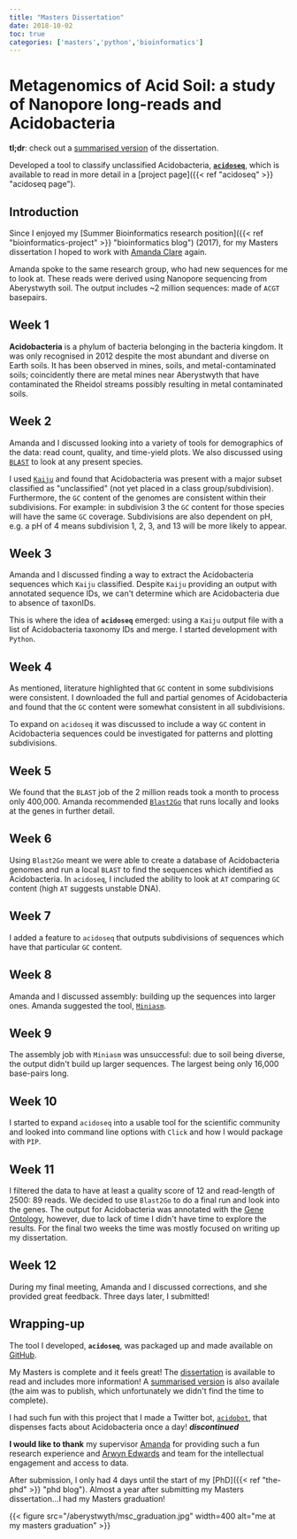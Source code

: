 ```yaml
---
title: "Masters Dissertation"
date: 2018-10-02
toc: true
categories: ['masters','python','bioinformatics']
---
```


# Metagenomics of Acid Soil: a study of Nanopore long-reads and Acidobacteria

**tl;dr**: check out a [summarised version](https://github.com/sap218/misc/blob/master/acidoseq.pdf "acidoseq preprint") of the dissertation.

Developed a tool to classify unclassified Acidobacteria, [**`acidoseq`**](https://github.com/sap218/acidoseq "acidoseq git repository"), which is available to read in more detail in a [project page]({{< ref "acidoseq" >}} "acidoseq page").

## Introduction

Since I enjoyed my [Summer Bioinformatics research position]({{< ref "bioinformatics-project" >}} "bioinformatics blog") (2017), for my Masters dissertation I hoped to work with [Amanda Clare](https://www.aber.ac.uk/en/cs/staff-profiles/listing/profile/afc/ "Amanda Clare staff profile") again.

Amanda spoke to the same research group, who had new sequences for me to look at.
These reads were derived using Nanopore sequencing from Aberystwyth soil.
The output includes ~2 million sequences: made of `ACGT` basepairs.

## Week 1
**Acidobacteria** is a phylum of bacteria belonging in the bacteria kingdom. It was only recognised in 2012 despite the most abundant and diverse on Earth soils.
It has been observed in mines, soils, and metal-contaminated soils; coincidently there are metal mines near Aberystwyth that have contaminated the Rheidol streams possibly resulting in metal contaminated soils.

## Week 2
Amanda and I discussed looking into a variety of tools for demographics of the data: read count, quality, and time-yield plots.
We also discussed using [`BLAST`](https://pubmed.ncbi.nlm.nih.gov/2231712/ "BLAST") to look at any present species.

I used [`Kaiju`](https://www.nature.com/articles/ncomms11257 "Kaiju") and found that Acidobacteria was present with a major subset classified as "unclassified" (not yet placed in a class group/subdivision).
Furthermore, the `GC` content of the genomes are consistent within their subdivisions.
For example: in subdivision 3 the `GC` content for those species will have the same `GC` coverage.
Subdivisions are also dependent on pH, e.g. a pH of 4 means subdivision 1, 2, 3, and 13 will be more likely to appear.

## Week 3
Amanda and I discussed finding a way to extract the Acidobacteria sequences which `Kaiju` classified. 
Despite `Kaiju` providing an output with annotated sequence IDs, we can't determine which are Acidobacteria due to absence of taxonIDs.

This is where the idea of **`acidoseq`** emerged: using a `Kaiju` output file with a list of Acidobacteria taxonomy IDs and merge.
I started development with `Python`.

## Week 4
As mentioned, literature highlighted that `GC` content in some subdivisions were consistent.
I downloaded the full and partial genomes of Acidobacteria and found that the `GC` content were somewhat consistent in all subdivisions.

To expand on `acidoseq` it was discussed to include a way `GC` content in Acidobacteria sequences could be investigated for patterns and plotting subdivisions.

## Week 5
We found that the `BLAST` job of the 2 million reads took a month to process only 400,000. Amanda recommended [`Blast2Go`](https://academic.oup.com/bioinformatics/article/21/18/3674/202517 "Blast2Go") that runs locally and looks at the genes in further detail.

## Week 6
Using `Blast2Go` meant we were able to create a database of Acidobacteria genomes and run a local `BLAST` to find the sequences which identified as Acidobacteria.
In `acidoseq`, I included the ability to look at `AT` comparing `GC` content (high `AT` suggests unstable DNA).

## Week 7
I added a feature to `acidoseq` that outputs subdivisions of sequences which have that particular `GC` content.

## Week 8
Amanda and I discussed assembly: building up the sequences into larger ones. Amanda suggested the tool, [`Miniasm`](https://academic.oup.com/bioinformatics/article/32/14/2103/1742895 "Miniasm").

## Week 9
The assembly job with `Miniasm` was unsuccessful: due to soil being diverse, the output didn't build up larger sequences. The largest being only 16,000 base-pairs long.

## Week 10
I started to expand `acidoseq` into a usable tool for the scientific community and looked into command line options with `Click` and how I would package with `PIP`.

## Week 11
I filtered the data to have at least a quality score of 12 and read-length of 2500: 89 reads.
We decided to use `Blast2Go` to do a final run and look into the genes.
The output for Acidobacteria was annotated with the [Gene Ontology](https://bmcbioinformatics.biomedcentral.com/articles/10.1186/1471-2105-9-S5-S2 "Gene Ontology"), however, due to lack of time I didn't have time to explore the results.
For the final two weeks the time was mostly focused on writing up my dissertation.

## Week 12
During my final meeting, Amanda and I discussed corrections, and she provided great feedback. Three days later, I submitted!

## Wrapping-up

The tool I developed, **`acidoseq`**, was packaged up and made available on [GitHub](https://github.com/sap218/acidoseq "acidoseq git repository"). 

My Masters is complete and it feels great! The [dissertation](https://github.com/sap218/misc/blob/master/postgraduate_dissertation.pdf "masters dissertation") is available to read and includes more information!
A [summarised version](https://github.com/sap218/misc/blob/master/acidoseq.pdf "acidoseq preprint") is also availale (the aim was to publish, which unfortunately we didn't find the time to complete).

I had such fun with this project that I made a Twitter bot, [`acidobot`](https://twitter.com/acido_bot "discontinued acidobot twitter bot"), that dispenses facts about Acidobacteria once a day! ***discontinued***

**I would like to thank** my supervisor [Amanda](https://twitter.com/afcaber "Amanda's Twitter") for providing such a fun research experience and [Arwyn Edwards](https://twitter.com/arwynedwards "Arwyn's Twitter") and team for the intellectual engagement and access to data.

After submission, I only had 4 days until the start of my [PhD]({{< ref "the-phd" >}} "phd blog"). Almost a year after submitting my Masters dissertation...I had my Masters graduation!

{{< figure src="/aberystwyth/msc_graduation.jpg" width=400 alt="me at my masters graduation" >}}